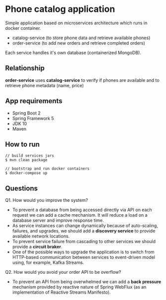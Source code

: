 # Phone catalog application

Simple application based on microservices architecture which runs in docker container.

+ catalog-service (to store phone data and retrieve available phones)
+ order-service (to add new orders and retrieve completed orders)

Each service handles it's own database (containerized MongoDB).
## Relationship

**order-service** uses **catalog-service** to verify if phones are available and to retrieve phone metadata (name, price)


## App requirements
+ Spring Boot 2
+ Spring Framework 5
+ JDK 10
+ Maven

## How to run
```
// build services jars
$ mvn clean package 

// bootstrap and run docker containers
$ docker-compose up 
```

## Questions
Q1. How would you improve the system?
+ To prevent a database from being accessed directly via API on each request we can add a cache mechanism. It will reduce a load on a database server and improve response time.
+ As service instances can change dynamically because of auto-scaling, failures, and upgrades, we should add a **discovery service** to provide available network locations.
+ To prevent service failure from cascading to other services we should provide a **circuit braker**.
+ One of the possible ways to upgrade the application is to switch from HTTP-based communication between services to event-driven model using, for example, Kafka Streams.

Q2. How would you avoid your order API to be overflow?
+ To prevent an API from being overwhelmed we can add a **back pressure** mechanism provided by reactive nature of Spring WebFlux (as an implementation of Reactive Streams Manifesto).
